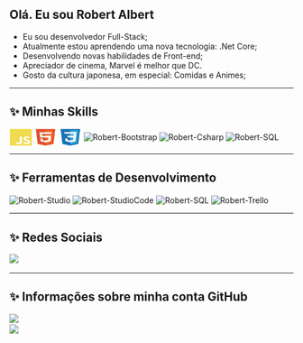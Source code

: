 <!--### Hi there 👋 -->

## Olá. Eu sou Robert Albert
 
 - Eu sou desenvolvedor Full-Stack; 
 - Atualmente estou aprendendo uma nova tecnologia: .Net Core; 
 - Desenvolvendo novas habilidades de Front-end;
 - Apreciador de cinema, Marvel é melhor que DC.
 - Gosto da cultura japonesa, em especial: Comidas e Animes;
  
  ---- 
  
 ## ✨ Minhas Skills
  <div style="display: inline_block">  
  <img align="center" alt="Robert-Js" height="30" width="40" src="https://raw.githubusercontent.com/devicons/devicon/master/icons/javascript/javascript-plain.svg">  
  <img align="center" alt="Robert-HTML" height="30" width="40" src="https://raw.githubusercontent.com/devicons/devicon/master/icons/html5/html5-original.svg">
  <img align="center" alt="Robert-CSS" height="30" width="40" src="https://raw.githubusercontent.com/devicons/devicon/master/icons/css3/css3-original.svg">
  <img align="center" alt="Robert-Bootstrap" height="30" width="30" src="https://img.icons8.com/color/452/bootstrap.png">
  <img align="center" alt="Robert-Csharp" height="30" width="30" src="https://img.icons8.com/color/48/000000/c-sharp-logo-2.png">
  <img align="center" alt="Robert-SQL" height="30" width="30" src="https://cdn.icon-icons.com/icons2/534/PNG/512/data-analysis_icon-icons.com_52842.png">  
</div>
 
---- 
 ## ✨ Ferramentas de Desenvolvimento
 <div style="display: inline_block">  
  <img align="center" alt="Robert-Studio" height="30" width="30" src="https://cdn.icon-icons.com/icons2/615/PNG/256/Visual_Studio_icon-icons.com_56597.png">    
  <img align="center" alt="Robert-StudioCode" height="30" width="30" src="https://cdn.icon-icons.com/icons2/615/PNG/256/Visual_Code_icon-icons.com_56584.png">      
  <img align="center" alt="Robert-SQL" height="30" width="30" src="https://cdn.icon-icons.com/icons2/1381/PNG/512/mysqlworkbench_93532.png">     
  <img align="center" alt="Robert-Trello" height="30" width="30" src="https://cdn.icon-icons.com/icons2/2429/PNG/512/trello_logo_icon_147221.png">
 </div>
  
  ---- 
  ## ✨ Redes Sociais
<div> 
  <a href="https://www.linkedin.com/in/robert-albert-lsilva/" target="_blank"><img src="https://img.shields.io/badge/-LinkedIn-%230077B5?style=for-the-badge&logo=linkedin&logoColor=white" target="_blank"></a>  
</div>
 
 ---- 
 ## ✨ Informações sobre minha conta GitHub
  <div>
  <img height="180em" src="https://github-readme-stats.vercel.app/api/top-langs/?username=robert4lbert&layout=compact&langs_count=7&theme=dark"/>
 </div>
 <div>  
  <a href="https://github.com/robert4lbert">
  <img height="180em" src="https://github-readme-stats.vercel.app/api?username=robert4lbert&show_icons=true&theme=dark&include_all_commits=true&count_private=true"/>
 </div>
